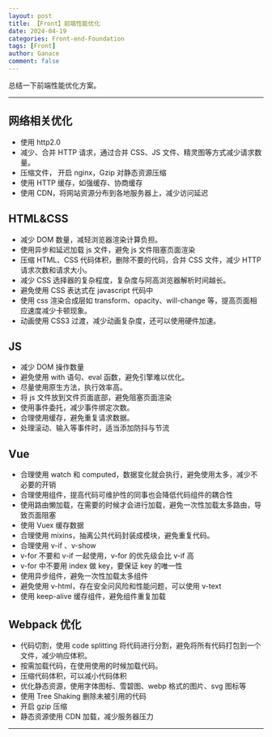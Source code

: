 ```yaml
---
layout: post
title: 【Front】前端性能优化
date: 2024-04-19
categories: Front-end-Foundation
tags: [Front]
author: Ganace
comment: false
---
```


总结一下前端性能优化方案。

---

## 网络相关优化

-   使用 http2.0
-   减少、合并 HTTP 请求，通过合并 CSS、JS 文件、精灵图等方式减少请求数量。
-   压缩文件， 开启 nginx，Gzip 对静态资源压缩
-   使用 HTTP 缓存，如强缓存、协商缓存
-   使用 CDN，将网站资源分布到各地服务器上，减少访问延迟

## HTML&CSS

-   减少 DOM 数量，减轻浏览器渲染计算负担。
-   使用异步和延迟加载 js 文件，避免 js 文件阻塞页面渲染
-   压缩 HTML、CSS 代码体积，删除不要的代码，合并 CSS 文件，减少 HTTP 请求次数和请求大小。
-   减少 CSS 选择器的复杂程度，复杂度与阿高浏览器解析时间越长。
-   避免使用 CSS 表达式在 javascript 代码中
-   使用 css 渲染合成层如 transform、opacity、will-change 等，提高页面相应速度减少卡顿现象。
-   动画使用 CSS3 过渡，减少动画复杂度，还可以使用硬件加速。

## JS

-   减少 DOM 操作数量
-   避免使用 with 语句、eval 函数，避免引擎难以优化。
-   尽量使用原生方法，执行效率高。
-   将 js 文件放到文件页面底部，避免阻塞页面渲染
-   使用事件委托，减少事件绑定次数。
-   合理使用缓存，避免重复请求数据。
-   处理滚动、输入等事件时，适当添加防抖与节流

## Vue

-   合理使用 watch 和 computed，数据变化就会执行，避免使用太多，减少不必要的开销
-   合理使用组件，提高代码可维护性的同事也会降低代码组件的耦合性
-   使用路由懒加载，在需要的时候才会进行加载，避免一次性加载太多路由，导致页面阻塞
-   使用 Vuex 缓存数据
-   合理使用 mixins，抽离公共代码封装成模块，避免重复代码。
-   合理使用 v-if 、v-show
-   v-for 不要和 v-if 一起使用，v-for 的优先级会比 v-if 高
-   v-for 中不要用 index 做 key，要保证 key 的唯一性
-   使用异步组件，避免一次性加载太多组件
-   避免使用 v-html，存在安全问风险和性能问题，可以使用 v-text
-   使用 keep-alive 缓存组件，避免组件重复加载

## Webpack 优化

-   代码切割，使用 code splitting 将代码进行分割，避免将所有代码打包到一个文件，减少响应体积。
-   按需加载代码，在使用使用的时候加载代码。
-   压缩代码体积，可以减小代码体积
-   优化静态资源，使用字体图标、雪碧图、webp 格式的图片、svg 图标等
-   使用 Tree Shaking 删除未被引用的代码
-   开启 gzip 压缩
-   静态资源使用 CDN 加载，减少服务器压力

---
